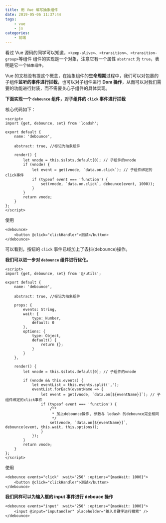 ```yaml
---
title: 用 Vue 编写抽象组件
date: 2019-05-06 11:37:44
tags:
    - vue
    - js
categories: 
    - 前端
---
```


看过 Vue 源码的同学可以知道，`<keep-alive>`、`<transition>`、`<transition-group>`等组件
组件的实现是一个对象，注意它有一个属性 `abstract` 为 `true`，表明是它一个`抽象组件`。

Vue 的文档没有提这个概念，在抽象组件的**生命周期**过程中，我们可以对包裹的子组件**监听的事件进行拦截**，也可以对子组件进行 **Dom 操作**，从而可以对我们需要的功能进行封装，而不需要关心子组件的具体实现。

<!--more-->

**下面实现一个 `debounce` 组件，对子组件的 `click` 事件进行拦截**

核心代码如下：

```vue
<script>
import {get, debounce, set} from 'loadsh';

export default {
    name: 'debounce',

    abstract: true, //标记为抽象组件

    render() {
        let vnode = this.$slots.default[0]; // 子组件的vnode
        if (vnode) {
            let event = get(vnode, `data.on.click`); // 子组件绑定的click事件
            if (typeof event === 'function') {
                set(vnode, `data.on.click`, debounce(event, 1000));
            }
        }
        return vnode;
    }
};
</script>
```

使用

```vue
<debounce>
    <button @click="clickHandler">测试</button>
</debounce>
```

可以看到，按钮的 `click` 事件已经加上了去抖(debounce)操作。

**我们可以进一步对 `debounce` 组件进行优化。**

```vue
<script>
import {get, debounce, set} from '@/utils';

export default {
    name: 'debounce',

    abstract: true, //标记为抽象组件

    props: {
        events: String,
        wait: {
            type: Number,
            default: 0
        },
        options: {
            type: Object,
            default() {
                return {};
            }
        }
    },

    render() {
        let vnode = this.$slots.default[0]; // 子组件的vnode

        if (vnode && this.events) {
            let eventList = this.events.split(',');
            eventList.forEach(eventName => {
                let event = get(vnode, `data.on[${eventName}]`); // 子组件绑定的click事件
                if (typeof event === 'function') {
                    /**
                     * 加上debounce操作, 参数与 lodash 的debounce完全相同
                     */
                    set(vnode, `data.on[${eventName}]`, debounce(event, this.wait, this.options));
                }
            });
        }
        return vnode;
    }
};
</script>
```

使用

```vue
<debounce events="click" :wait="250" :options="{maxWait: 1000}">
    <button @click="clickHandler">测试</button>
</debounce>
```

**我们同样可以为输入框的 input 事件进行 debouce 操作**

```vue
<debounce events="input" :wait="250" :options="{maxWait: 1000}">
    <input @input="inputandler" placeholder="输入关键字进行搜索" />
</debounce>
```
